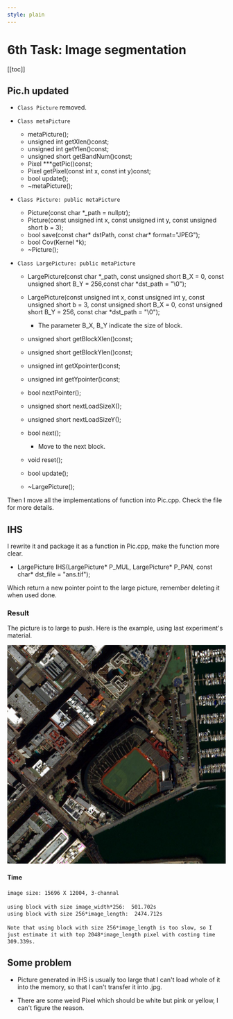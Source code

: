 ```yaml
---
style: plain
---
```

6th Task: Image segmentation
===========

[[toc]]

## Pic.h updated

- `Class Picture`
	removed.

+ `Class metaPicture`

	+ metaPicture();
	+ unsigned int getXlen()const;
	+ unsigned int getYlen()const;
	+ unsigned short getBandNum()const;
	+ Pixel ***getPic()const;
	+ Pixel getPixel(const int x, const int y)const;
	+ bool update();
	+ ~metaPicture();

+ `Class Picture: public metaPicture`

	+ Picture(const char *_path = nullptr);
	+ Picture(const unsigned int x, const unsigned int y, const unsigned short b = 3);
	+ bool save(const char* dstPath, const char* format="JPEG");
	+ bool Cov(Kernel *k);
	+ ~Picture();

+ `Class LargePicture: public metaPicture`

	+ LargePicture(const char *_path, const unsigned short B_X = 0, const unsigned short B_Y = 256,const char *dst_path = "\0");
	+ LargePicture(const unsigned int x, const unsigned int y, const unsigned short b = 3, const unsigned short B_X = 0, const unsigned short B_Y = 256, const char *dst_path = "\0");

		+ The parameter B_X, B_Y indicate the size of block.

	+ unsigned short getBlockXlen()const;
	+ unsigned short getBlockYlen()const;
	+ unsigned int getXpointer()const;
	+ unsigned int getYpointer()const;

	+ bool nextPointer();
	+ unsigned short nextLoadSizeX();
	+ unsigned short nextLoadSizeY();
	+ bool next();

		+ Move to the next block.

	+ void reset();
	+ bool update();
	+ ~LargePicture();

Then I move all the implementations of function into Pic.cpp. Check the file for more details. 

## IHS

I rewrite it and package it as a function in Pic.cpp, make the function more clear.

+ LargePicture IHS(LargePicture* P_MUL, LargePicture* P_PAN, const char* dst_file = "ans.tif");

Which return a new pointer point to the large picture,  remember deleting it when used done.

### Result

The picture is to large to push. Here is the example, using last experiment's material.

![ans_example](ans_example%202.jpg)

#### Time
	
	image size: 15696 X 12004, 3-channal

	using block with size image_width*256:  501.702s
	using block with size 256*image_length:  2474.712s

	Note that using block with size 256*image_length is too slow, so I just estimate it with top 2048*image_length pixel with costing time 309.339s.

## Some problem

+ Picture generated in IHS is usually too large that I can't load whole of it into the memory, so that I can't  transfer it into .jpg.

+ There are some weird Pixel which should be white but pink or yellow, I can't figure the reason.







